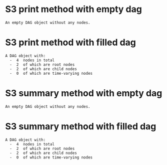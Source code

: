 # S3 print method with empty dag

    An empty DAG object without any nodes.

# S3 print method with filled dag

    A DAG object with:
      -  4  nodes in total
      -  2  of which are root nodes
      -  2  of which are child nodes
      -  0  of which are time-varying nodes

# S3 summary method with empty dag

    An empty DAG object without any nodes.

# S3 summary method with filled dag

    A DAG object with:
      -  4  nodes in total
      -  2  of which are root nodes
      -  2  of which are child nodes
      -  0  of which are time-varying nodes

